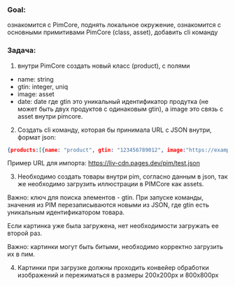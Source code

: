 ### Goal:
ознакомится с PimCore, поднять локальное окружение, ознакомится с основными примитивами PimCore (class, asset), добавить cli команду
### Задача:
1. внутри PimCore создать новый класс (product), с полями
- name: string
- gtin: integer, uniq
- image: asset
- date: date
где gtin это уникальный идентификатор продутка (не может быть двух продуктов с одинаковым gtin), а image это связь с asset внутри pimcore.

2. Создать cli команду, которая бы принимала URL с JSON внутри, формат json:
```json
{products:[{name: "product", gtin: "123456789012", image:"https://example.com/image.jpg", date: "2024-03-25"}}]
```
Пример URL для импорта: https://liv-cdn.pages.dev/pim/test.json

3. Необходимо создать товары внутри pim, согласно данным в json, так же необходимо загрузить иллюстрации в PIMCore как assets.

Важно: ключ для поиска элементов - gtin. При запуске команды, значения из PIM перезаписываются новыми из JSON, где gtin есть уникальным идентификатором товара.

Если картинка уже была загружена, нет необходимости загружать ее второй раз.

Важно: картинки могут быть битыми, необходимо корректно загрузить их в пим.

4. Картинки при загрузке должны проходить конвейер обработки изображений и пережиматься в размеры 200x200px и 800x800px
